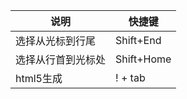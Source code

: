 <!--
 * @Author: wjn
 * @Date: 2020-10-26 11:47:30
 * @LastEditors: wjn
 * @LastEditTime: 2020-10-31 17:20:31
-->
说明| 快捷键
-|-
选择从光标到行尾| Shift+End
选择从行首到光标处| Shift+Home
html5生成| ! + tab
